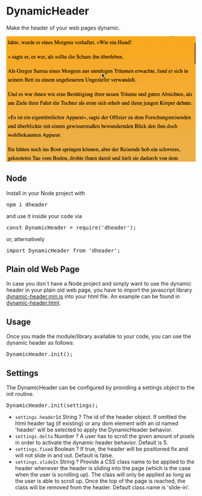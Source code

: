 # DynamicHeader

Make the header of your web pages dynamic.

![](https://raw.githubusercontent.com/ulfschneider/dynamic-header/master/dynamic-header.gif)

## Node
Install in your Node project with

<pre>
npm i dheader
</pre>

and use it inside your code via

<pre>
const DynamicHeader = require('dheader');
</pre>

or, alternatively

<pre>
import DynamicHeader from 'dheader';
</pre>

## Plain old Web Page

In case you don´t have a Node project and simply want to use the dynamic header in your plain old web page, you have to import the javascript library <a href='https://github.com/ulfschneider/dynamic-header/blob/master/dynamic-header.min.js'>dynamic-header.min.js</a> into your html file. An example can be found in <a href='https://github.com/ulfschneider/dynamic-header/blob/master/dynamic-header.html'>dynamic-header.html</a>.

## Usage

Once you made the module/library available to your code, you can use the dynamic header as follows:

<pre>
DynamicHeader.init();
</pre>

## Settings

The DynamicHeader can be configured by providing a settings object to the init routine.

<pre>
DynamicHeader.init(settings);
</pre>

* <code>settings.headerId</code> String ? The id of the header object. If omitted the html header tag (if existing) or any dom element with an id named 'header' will be selected to apply the DynamicHeader behavior.
* <code>settings.delta</code> Number ? A user has to scroll the given amount of pixels in order to activate the dynamic header behavior. Default is 5.
* <code>settings.fixed</code> Boolean ? If true, the header will be positioned fix and will not slide in and out. Default is false.
* <code>settings.slideIn</code> String ? Provide a CSS class name to be applied to the header whenever the header is sliding into the page (which is the case when the user is scrolling up). The class will only be applied as long as the user is able to scroll up. Once the top of the page is reached, the class will be removed from the header. Default class name is 'slide-in'.
